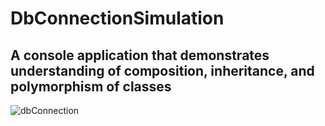 # DbConnectionSimulation

## A console application that demonstrates understanding of composition, inheritance, and polymorphism of classes

![dbConnection](https://github.com/gritNgo/DbConnectionSimulation/assets/136725041/8cdb4ce2-0a69-40b5-93ff-bf3860880816)
